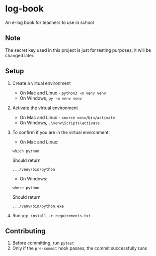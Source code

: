 # log-book

An e-log book for teachers to use in school

## Note

The secret key used in this project is just for testing purposes; it will be changed later.

## Setup

1. Create a virtual environment

   - On Mac and Linux - `python3 -m venv venv`
   - On Windows, `py -m venv venv`

2. Activate the virtual environment

   - On Mac and Linux - `source venv/bin/activate`
   - On Windows, `.\venv\Scripts\activate`

3. To confirm if you are in the virtual environment:

   - On Mac and Linux:

   `which python`

   Should return

   `.../venv/bin/python`

   - On Windows:

   `where python`

   Should return

   `.../venv/bin/python.exe`

4. Run `pip install -r requirements.txt`

## Contributing

1. Before committing, run `pytest`
2. Only if the `pre-commit` hook passes, the commit successfully runs
